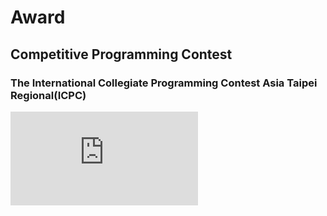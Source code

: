 # Award

## Competitive Programming Contest
### The International Collegiate Programming Contest Asia Taipei Regional(ICPC)
![2022icpc](https://github.com/yoyoisaman/Award/blob/main/2022-ICPC%20Asia%20Taipei%20Regional%20PC-PLACE.pdf)
